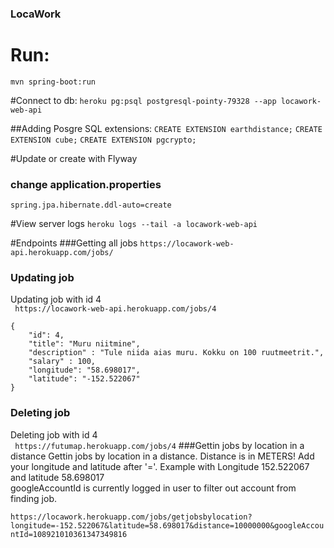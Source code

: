### LocaWork

# Run: 
```mvn spring-boot:run```

#Connect to db:
```heroku pg:psql postgresql-pointy-79328 --app locawork-web-api```

##Adding Posgre SQL extensions:
```CREATE EXTENSION earthdistance;```
```CREATE EXTENSION cube;```
```CREATE EXTENSION pgcrypto;```

#Update or create with Flyway
### change application.properties
```spring.jpa.hibernate.ddl-auto=create```

#View server logs
```heroku logs --tail -a locawork-web-api```

#Endpoints
###Getting all jobs
```https://locawork-web-api.herokuapp.com/jobs/```
### Updating job
Updating job with id 4<br>
``` https://locawork-web-api.herokuapp.com/jobs/4```
```
{
	"id": 4,
	"title": "Muru niitmine",
	"description" : "Tule niida aias muru. Kokku on 100 ruutmeetrit.",
	"salary" : 100,
	"longitude": "58.698017",
	"latitude": "-152.522067"
}
```

### Deleting job
Deleting job with id 4 <br>
``` https://futumap.herokuapp.com/jobs/4```
###Gettin jobs by location in a distance
Gettin jobs by location in a distance. Distance is in METERS! Add your longitude and latitude after '='.
Example with Longitude 152.522067 and latitude 58.698017<br>
googleAccountId is currently logged in user to filter out account from finding job.

```https://locawork.herokuapp.com/jobs/getjobsbylocation?longitude=-152.522067&latitude=58.698017&distance=10000000&googleAccountId=108921010361347349816```




